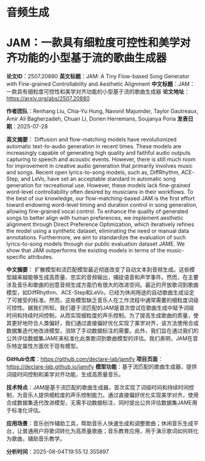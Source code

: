 # 音频生成

# JAM：一款具有细粒度可控性和美学对齐功能的小型基于流的歌曲生成器

**论文ID**：2507.20880
**英文标题**：JAM: A Tiny Flow-based Song Generator with Fine-grained Controllability and Aesthetic Alignment
**中文标题**：JAM：一款具有细粒度可控性和美学对齐功能的小型基于流的歌曲生成器
**论文地址**：https://arxiv.org/abs/2507.20880

**作者团队**：Renhang Liu, Chia-Yu Hung, Navonil Majumder, Taylor Gautreaux, Amir Ali Bagherzadeh, Chuan Li, Dorien Herremans, Soujanya Poria
**发表日期**：2025-07-28

**英文摘要**：
Diffusion and flow-matching models have revolutionized automatic
text-to-audio generation in recent times. These models are increasingly capable
of generating high quality and faithful audio outputs capturing to speech and
acoustic events. However, there is still much room for improvement in creative
audio generation that primarily involves music and songs. Recent open
lyrics-to-song models, such as, DiffRhythm, ACE-Step, and LeVo, have set an
acceptable standard in automatic song generation for recreational use. However,
these models lack fine-grained word-level controllability often desired by
musicians in their workflows. To the best of our knowledge, our
flow-matching-based JAM is the first effort toward endowing word-level timing
and duration control in song generation, allowing fine-grained vocal control.
To enhance the quality of generated songs to better align with human
preferences, we implement aesthetic alignment through Direct Preference
Optimization, which iteratively refines the model using a synthetic dataset,
eliminating the need or manual data annotations. Furthermore, we aim to
standardize the evaluation of such lyrics-to-song models through our public
evaluation dataset JAME. We show that JAM outperforms the existing models in
terms of the music-specific attributes.

**中文摘要**：
扩散模型和流匹配模型最近彻底改变了自动文本到音频生成。这些模型越来越能够生成高质量、忠实的音频输出，捕捉语音和声学事件。然而，在主要涉及音乐和歌曲的创意音频生成方面仍有很大的改进空间。最近的开放歌词到歌曲模型，如DiffRhythm、ACE-Step和LeVo，已经为休闲用途的自动歌曲生成设定了可接受的标准。然而，这些模型缺乏音乐人在工作流程中通常需要的细粒度词级可控性。据我们所知，我们基于流匹配的JAM是首次尝试在歌曲生成中赋予词级时间和持续时间控制，从而实现细粒度的声乐控制。为了提高生成歌曲的质量，使其更好地符合人类偏好，我们通过直接偏好优化实现了美学对齐，该方法使用合成数据集迭代地改进模型，消除了手动数据标注的需要。此外，我们旨在通过我们的公共评估数据集JAME来标准化此类歌词到歌曲模型的评估。我们表明，JAM在音乐特定属性方面优于现有模型。

**GitHub仓库**：https://github.com/declare-lab/jamify
**项目页面**：https://declare-lab.github.io/jamify
**模型功能**：基于流匹配的歌曲生成器，提供词级时间控制和美学对齐功能，生成高质量音乐。

**技术特点**：JAM是基于流匹配的歌曲生成器，首次实现了词级时间和持续时间控制，为音乐人提供细粒度的声乐控制能力。通过直接偏好优化实现美学对齐，使用合成数据集迭代改进模型，无需手动数据标注，同时提出公共评估数据集JAME用于标准化评估。

**应用场景**：音乐创作辅助工具，帮助音乐人快速生成和调整歌曲；休闲音乐生成平台，让普通用户将歌词转化为高质量歌曲；音乐教育应用，用于演示歌词如何转化为歌曲，辅助音乐教学。

**分析时间**：2025-08-04T19:55:12.355897